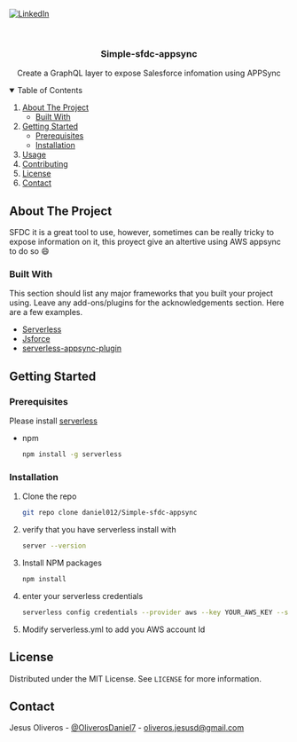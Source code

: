 [![LinkedIn][linkedin-shield]][linkedin-url]



<!-- PROJECT LOGO -->
<br />
<p align="center">
 
  <h3 align="center">Simple-sfdc-appsync</h3>

  <p align="center">
    Create a GraphQL layer to expose Salesforce infomation using APPSync 
    <br />
  </p>
</p>



<!-- TABLE OF CONTENTS -->
<details open="open">
  <summary>Table of Contents</summary>
  <ol>
    <li>
      <a href="#about-the-project">About The Project</a>
      <ul>
        <li><a href="#built-with">Built With</a></li>
      </ul>
    </li>
    <li>
      <a href="#getting-started">Getting Started</a>
      <ul>
        <li><a href="#prerequisites">Prerequisites</a></li>
        <li><a href="#installation">Installation</a></li>
      </ul>
    </li>
    <li><a href="#usage">Usage</a></li>
    <li><a href="#contributing">Contributing</a></li>
    <li><a href="#license">License</a></li>
    <li><a href="#contact">Contact</a></li>
  </ol>
</details>



<!-- ABOUT THE PROJECT -->
## About The Project

SFDC it is a great tool to use, however, sometimes can be really tricky to expose information on it, this proyect give an altertive using AWS appsync to do so :smile:

### Built With

This section should list any major frameworks that you built your project using. Leave any add-ons/plugins for the acknowledgements section. Here are a few examples.
* [Serverless](https://www.serverless.com/)
* [Jsforce](https://jsforce.github.io/)
* [serverless-appsync-plugin](https://www.serverless.com/plugins/serverless-appsync-plugin)



<!-- GETTING STARTED -->
## Getting Started

### Prerequisites

Please install [serverless](https://www.serverless.com/framework/docs/getting-started/) 
* npm
  ```sh
  npm install -g serverless
  ```

### Installation

1. Clone the repo
   ```sh
   git repo clone daniel012/Simple-sfdc-appsync
   ```
2. verify that you have serverless install with 
   ```sh
   server --version
   ```
3. Install NPM packages
   ```sh
   npm install
   ```
4. enter your serverless credentials  
   ```sh
   serverless config credentials --provider aws --key YOUR_AWS_KEY --secret YOUR_AWS_SECRET -o
   ```
5. Modify serverless.yml to add you AWS account Id 





<!-- LICENSE -->
## License

Distributed under the MIT License. See `LICENSE` for more information.



<!-- CONTACT -->
## Contact

Jesus Oliveros - [@OliverosDaniel7](https://twitter.com/OliverosDaniel7) - oliveros.jesusd@gmail.com


<!-- MARKDOWN LINKS & IMAGES -->
<!-- https://www.markdownguide.org/basic-syntax/#reference-style-links -->
[contributors-shield]: https://img.shields.io/github/contributors/othneildrew/Best-README-Template.svg?style=for-the-badge
[contributors-url]: https://github.com/othneildrew/Best-README-Template/graphs/contributors
[linkedin-shield]: https://img.shields.io/badge/-LinkedIn-black.svg?style=for-the-badge&logo=linkedin&colorB=555
[linkedin-url]: https://www.linkedin.com/in/jesus-oliveros-507556108/
